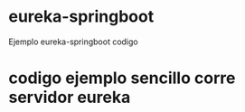 # eureka-springboot
Ejemplo eureka-springboot codigo 
# codigo ejemplo sencillo corre servidor eureka
